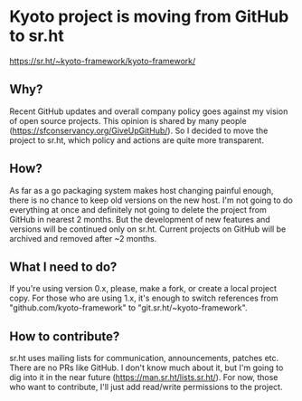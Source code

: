 
# Kyoto project is moving from GitHub to sr.ht

https://sr.ht/~kyoto-framework/kyoto-framework/

## Why?

Recent GitHub updates and overall company policy goes against my vision of open source projects.
This opinion is shared by many people (https://sfconservancy.org/GiveUpGitHub/).
So I decided to move the project to sr.ht, which policy and actions are quite more transparent.

## How?

As far as a go packaging system makes host changing painful enough,
there is no chance to keep old versions on the new host.
I'm not going to do everything at once
and definitely not going to delete the project from GitHub in nearest 2 months.
But the development of new features and versions will be continued only on sr.ht.
Current projects on GitHub will be archived and removed after ~2 months.

## What I need to do?

If you're using version 0.x, please, make a fork, or create a local project copy.
For those who are using 1.x, it's enough to switch references from "github.com/kyoto-framework" to "git.sr.ht/~kyoto-framework".

## How to contribute?

sr.ht uses mailing lists for communication, announcements, patches etc.
There are no PRs like GitHub.
I don't know much about it, but I'm going to dig into it in the near future (https://man.sr.ht/lists.sr.ht/).
For now, those who want to contribute, I'll just add read/write permissions to the project.

